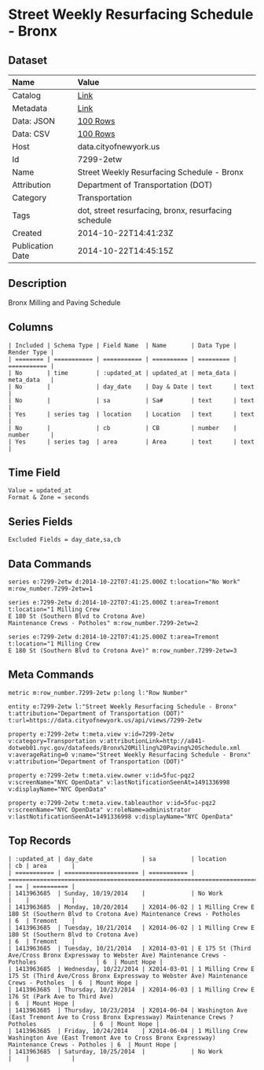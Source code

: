 # Street Weekly Resurfacing Schedule - Bronx

## Dataset

| Name | Value |
| :--- | :---- |
| Catalog | [Link](https://catalog.data.gov/dataset/street-weekly-resurfacing-schedule-bronx-6bfe7) |
| Metadata | [Link](https://data.cityofnewyork.us/api/views/7299-2etw) |
| Data: JSON | [100 Rows](https://data.cityofnewyork.us/api/views/7299-2etw/rows.json?max_rows=100) |
| Data: CSV | [100 Rows](https://data.cityofnewyork.us/api/views/7299-2etw/rows.csv?max_rows=100) |
| Host | data.cityofnewyork.us |
| Id | 7299-2etw |
| Name | Street Weekly Resurfacing Schedule - Bronx |
| Attribution | Department of Transportation (DOT) |
| Category | Transportation |
| Tags | dot, street resurfacing, bronx, resurfacing schedule |
| Created | 2014-10-22T14:41:23Z |
| Publication Date | 2014-10-22T14:45:15Z |

## Description

Bronx Milling and Paving Schedule

## Columns

```ls
| Included | Schema Type | Field Name  | Name       | Data Type | Render Type |
| ======== | =========== | =========== | ========== | ========= | =========== |
| No       | time        | :updated_at | updated_at | meta_data | meta_data   |
| No       |             | day_date    | Day & Date | text      | text        |
| No       |             | sa          | Sa#        | text      | text        |
| Yes      | series tag  | location    | Location   | text      | text        |
| No       |             | cb          | CB         | number    | number      |
| Yes      | series tag  | area        | Area       | text      | text        |
```

## Time Field

```ls
Value = updated_at
Format & Zone = seconds
```

## Series Fields

```ls
Excluded Fields = day_date,sa,cb
```

## Data Commands

```ls
series e:7299-2etw d:2014-10-22T07:41:25.000Z t:location="No Work" m:row_number.7299-2etw=1

series e:7299-2etw d:2014-10-22T07:41:25.000Z t:area=Tremont t:location="1 Milling Crew
E 180 St (Southern Blvd to Crotona Ave)
Maintenance Crews - Potholes" m:row_number.7299-2etw=2

series e:7299-2etw d:2014-10-22T07:41:25.000Z t:area=Tremont t:location="1 Milling Crew
E 180 St (Southern Blvd to Crotona Ave)" m:row_number.7299-2etw=3
```

## Meta Commands

```ls
metric m:row_number.7299-2etw p:long l:"Row Number"

entity e:7299-2etw l:"Street Weekly Resurfacing Schedule - Bronx" t:attribution="Department of Transportation (DOT)" t:url=https://data.cityofnewyork.us/api/views/7299-2etw

property e:7299-2etw t:meta.view v:id=7299-2etw v:category=Transportation v:attributionLink=http://a841-dotweb01.nyc.gov/datafeeds/Bronx%20Milling%20Paving%20Schedule.xml v:averageRating=0 v:name="Street Weekly Resurfacing Schedule - Bronx" v:attribution="Department of Transportation (DOT)"

property e:7299-2etw t:meta.view.owner v:id=5fuc-pqz2 v:screenName="NYC OpenData" v:lastNotificationSeenAt=1491336998 v:displayName="NYC OpenData"

property e:7299-2etw t:meta.view.tableauthor v:id=5fuc-pqz2 v:screenName="NYC OpenData" v:roleName=administrator v:lastNotificationSeenAt=1491336998 v:displayName="NYC OpenData"
```

## Top Records

```ls
| :updated_at | day_date              | sa          | location                                                                                                | cb | area       | 
| =========== | ===================== | =========== | ======================================================================================================= | == | ========== | 
| 1413963685  | Sunday, 10/19/2014    |             | No Work                                                                                                 |    |            | 
| 1413963685  | Monday, 10/20/2014    | X2014-06-02 | 1 Milling Crew E 180 St (Southern Blvd to Crotona Ave) Maintenance Crews - Potholes                     | 6  | Tremont    | 
| 1413963685  | Tuesday, 10/21/2014   | X2014-06-02 | 1 Milling Crew E 180 St (Southern Blvd to Crotona Ave)                                                  | 6  | Tremont    | 
| 1413963685  | Tuesday, 10/21/2014   | X2014-03-01 | E 175 St (Third Ave/Cross Bronx Expressway to Webster Ave) Maintenance Crews - Potholes                 | 6  | Mount Hope | 
| 1413963685  | Wednesday, 10/22/2014 | X2014-03-01 | 1 Milling Crew E 175 St (Third Ave/Cross Bronx Expressway to Webster Ave) Maintenance Crews - Potholes  | 6  | Mount Hope | 
| 1413963685  | Thursday, 10/23/2014  | X2014-06-03 | 1 Milling Crew E 176 St (Park Ave to Third Ave)                                                         | 6  | Mount Hope | 
| 1413963685  | Thursday, 10/23/2014  | X2014-06-04 | Washington Ave (East Tremont Ave to Cross Bronx Expressway) Maintenance Crews ? Potholes                | 6  | Mount Hope | 
| 1413963685  | Friday, 10/24/2014    | X2014-06-04 | 1 Milling Crew Washington Ave (East Tremont Ave to Cross Bronx Expressway) Maintenance Crews - Potholes | 6  | Mount Hope | 
| 1413963685  | Saturday, 10/25/2014  |             | No Work                                                                                                 |    |            | 
```